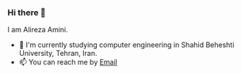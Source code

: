 ### Hi there 👋

I am Alireza Amini.

- 🌱 I'm currently studying computer engineering in Shahid Beheshti University, Tehran, Iran.
- 📫 You can reach me by [Email](aminialireza936@gmail.com)

